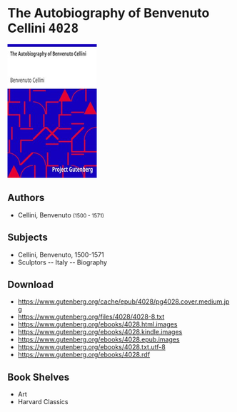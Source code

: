 # The Autobiography of Benvenuto Cellini <kbd>4028</kbd>

![](./cover.medium.jpg "")

## Authors


 - Cellini, Benvenuto <small>(1500 - 1571)</small>

## Subjects


 - Cellini, Benvenuto, 1500-1571
 - Sculptors -- Italy -- Biography

## Download


 - https://www.gutenberg.org/cache/epub/4028/pg4028.cover.medium.jpg
 - https://www.gutenberg.org/files/4028/4028-8.txt
 - https://www.gutenberg.org/ebooks/4028.html.images
 - https://www.gutenberg.org/ebooks/4028.kindle.images
 - https://www.gutenberg.org/ebooks/4028.epub.images
 - https://www.gutenberg.org/ebooks/4028.txt.utf-8
 - https://www.gutenberg.org/ebooks/4028.rdf

## Book Shelves


 - Art
 - Harvard Classics
